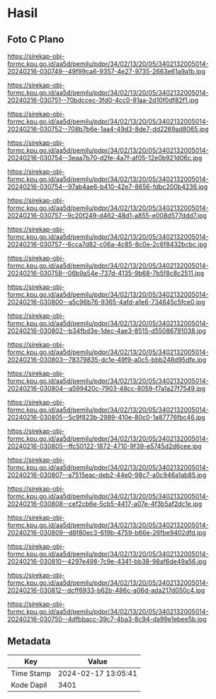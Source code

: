# Hasil

## Foto C Plano

https://sirekap-obj-formc.kpu.go.id/aa5d/pemilu/pdpr/34/02/13/20/05/3402132005014-20240216-030749--49f99ca6-9357-4e27-9735-2663e61a9a1b.jpg

https://sirekap-obj-formc.kpu.go.id/aa5d/pemilu/pdpr/34/02/13/20/05/3402132005014-20240216-030751--70bdccec-3fd0-4cc0-81aa-2d10f0df82f1.jpg

https://sirekap-obj-formc.kpu.go.id/aa5d/pemilu/pdpr/34/02/13/20/05/3402132005014-20240216-030752--708b7b6e-1aa4-49d3-8de7-dd2269ad8065.jpg

https://sirekap-obj-formc.kpu.go.id/aa5d/pemilu/pdpr/34/02/13/20/05/3402132005014-20240216-030754--3eaa7b70-d2fe-4a7f-af05-12e0b921d06c.jpg

https://sirekap-obj-formc.kpu.go.id/aa5d/pemilu/pdpr/34/02/13/20/05/3402132005014-20240216-030754--97ab4ae6-b410-42e7-8656-fdbc200b4236.jpg

https://sirekap-obj-formc.kpu.go.id/aa5d/pemilu/pdpr/34/02/13/20/05/3402132005014-20240216-030757--9c20f249-d462-48d1-a855-e008d577ddd7.jpg

https://sirekap-obj-formc.kpu.go.id/aa5d/pemilu/pdpr/34/02/13/20/05/3402132005014-20240216-030757--6cca7d82-c06a-4c85-8c0e-2c6f8432bcbc.jpg

https://sirekap-obj-formc.kpu.go.id/aa5d/pemilu/pdpr/34/02/13/20/05/3402132005014-20240216-030758--06b9a54e-737d-4135-9b68-7b5f8c8c2511.jpg

https://sirekap-obj-formc.kpu.go.id/aa5d/pemilu/pdpr/34/02/13/20/05/3402132005014-20240216-030800--a5c96b76-9365-4afd-a1e6-734645c5fce0.jpg

https://sirekap-obj-formc.kpu.go.id/aa5d/pemilu/pdpr/34/02/13/20/05/3402132005014-20240216-030802--b34fbd3e-1dec-4ae3-8515-d55086791038.jpg

https://sirekap-obj-formc.kpu.go.id/aa5d/pemilu/pdpr/34/02/13/20/05/3402132005014-20240216-030803--78379835-dc1e-49f9-a0c5-bbb248d95dfe.jpg

https://sirekap-obj-formc.kpu.go.id/aa5d/pemilu/pdpr/34/02/13/20/05/3402132005014-20240216-030804--a599420c-7903-48cc-8059-f7a1a27f7549.jpg

https://sirekap-obj-formc.kpu.go.id/aa5d/pemilu/pdpr/34/02/13/20/05/3402132005014-20240216-030805--5c9f823b-2989-410e-80c0-1a87776fbc46.jpg

https://sirekap-obj-formc.kpu.go.id/aa5d/pemilu/pdpr/34/02/13/20/05/3402132005014-20240216-030805--ffc50122-1872-4710-9f39-e5745d2d6cee.jpg

https://sirekap-obj-formc.kpu.go.id/aa5d/pemilu/pdpr/34/02/13/20/05/3402132005014-20240216-030807--a7515eac-deb2-44e0-98c7-a0c946a1ab85.jpg

https://sirekap-obj-formc.kpu.go.id/aa5d/pemilu/pdpr/34/02/13/20/05/3402132005014-20240216-030808--cef2cb6e-5cb5-4417-a07e-4f3b5af2dc1e.jpg

https://sirekap-obj-formc.kpu.go.id/aa5d/pemilu/pdpr/34/02/13/20/05/3402132005014-20240216-030809--d8f80ec3-619b-4759-b66e-26fbe9402dfd.jpg

https://sirekap-obj-formc.kpu.go.id/aa5d/pemilu/pdpr/34/02/13/20/05/3402132005014-20240216-030810--4297e498-7c9e-4341-bb38-98af6de49a56.jpg

https://sirekap-obj-formc.kpu.go.id/aa5d/pemilu/pdpr/34/02/13/20/05/3402132005014-20240216-030812--dcff6933-b62b-486c-a06d-ada217d050c4.jpg

https://sirekap-obj-formc.kpu.go.id/aa5d/pemilu/pdpr/34/02/13/20/05/3402132005014-20240216-030750--4dfbbacc-39c7-4ba3-8c94-da99e1ebee5b.jpg


## Metadata

| Key        | Value               |
| ---------- | ------------------- |
| Time Stamp | 2024-02-17 13:05:41 |
| Kode Dapil | 3401                |



